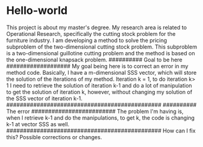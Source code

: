 # Hello-world
This project is about my master's degree. My research area is related to Operational Research, specifically the cutting stock problem for the furniture industry. I am developing a method to solve the pricing subproblem of the two-dimensional cutting stock problem. This subproblem is a two-dimensional guillotine cutting problem and the method is based on the one-dimensional knapsack problem.
########## Goal to be here ###################
My goal being here is to correct an error in my method code. Basically, I have a m-dimensional SSS vector, which will store the solution of the iterations of my method. Iteration k = 1, to do iteration k> 1 I need to retrieve the solution of iteration k-1 and do a lot of manipulation to get the solution of iteration k, however, without changing my solution of the SSS vector of iteration k-1.
##############################################
########## The error #########################
The problem I'm having is, when I retrieve k-1 and do the manipulations, to get k, the code is changing k-1 at vector SSS as well.
##############################################
How can I fix this? Possible corrections or changes.
